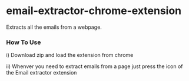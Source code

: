 # email-extractor-chrome-extension
Extracts all the emails from a webpage. 
### How To Use
i) Download zip and load the extension from chrome

ii) Whenver you need to extract emails from a page just press the icon of the Email extractor
    extension

